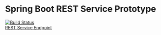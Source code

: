 # Spring Boot REST Service Prototype
[![Build Status](https://travis-ci.org/davidwpowell/rest-service.svg?branch=master)](https://travis-ci.org/davidwpowell/rest-service)
<br>
[REST Service Endpoint](https://frozen-lake-89585.herokuapp.com/ "REST Service")
